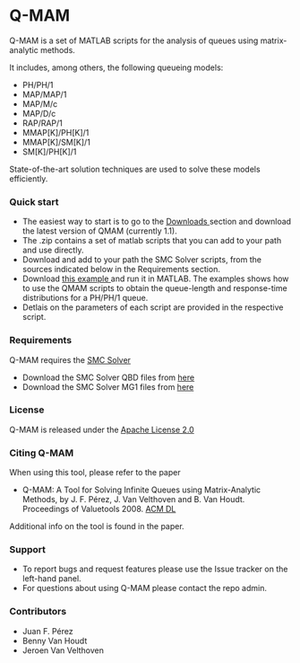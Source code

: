 # Q-MAM #

Q-MAM is a set of MATLAB scripts for the analysis of queues using matrix-analytic methods. 

It includes, among others, the following queueing models:

* PH/PH/1
* MAP/MAP/1
* MAP/M/c 
* MAP/D/c
* RAP/RAP/1
* MMAP[K]/PH[K]/1
* MMAP[K]/SM[K]/1
* SM[K]/PH[K]/1

State-of-the-art solution techniques are used to solve these models efficiently. 


### Quick start ###

* The easiest way to start is to go to the [ Downloads ](https://bitbucket.org/qmam/qmam/downloads) section and download the latest version of QMAM (currently 1.1). 
* The .zip contains a set of matlab scripts that you can add to your path and use directly. 
* Download and add to your path the SMC Solver scripts, from the sources indicated below in the Requirements section. 
* Download [ this example ](https://bitbucket.org/qmam/qmam/src/8df8896007438d42f6b3da8359a878be18e5a8fc/examples/QMAM_example_1.m?at=master) and run it in MATLAB. The examples shows how to use the QMAM scripts to obtain the queue-length and response-time distributions for a PH/PH/1 queue. 
* Detlais on the parameters of each script are provided in the respective script. 

### Requirements ###
Q-MAM requires the [ SMC Solver ](http://win.uantwerpen.be/~vanhoudt/)

* Download the SMC Solver QBD files from [ here ](http://win.uantwerpen.be/~vanhoudt/tools/QBDfiles.zip)
* Download the SMC Solver MG1 files from [ here ](http://win.uantwerpen.be/~vanhoudt/tools/MG1files.zip) 

### License ###

Q-MAM is released under the [ Apache License 2.0 ](http://www.apache.org/licenses/LICENSE-2.0)
### Citing Q-MAM ###

When using this tool, please refer to the paper 

* Q-MAM: A Tool for Solving Infinite Queues using Matrix-Analytic Methods, by J. F. Pérez, J. Van Velthoven and B. Van Houdt. 
Proceedings of Valuetools 2008. [ ACM DL ](http://dl.acm.org/citation.cfm?id=1536977&dl=ACM&coll=DL&CFID=482820390&CFTOKEN=54023148)


Additional info on the tool is found in the paper.

### Support ###
* To report bugs and request features please use the Issue tracker on the left-hand panel.
* For questions about using Q-MAM please contact the repo admin. 

### Contributors ###
* Juan F. Pérez
* Benny Van Houdt
* Jeroen Van Velthoven
